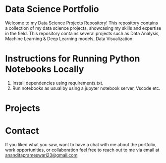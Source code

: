 # Data Science Portfolio
Welcome to my Data Science Projects Repository! This repository contains a collection of my data science projects, showcasing my skills and expertise in the field. This repository contains several projects such as Data Analysis, Machine Learning & Deep Learning models, Data Visualization.

# Instructions for Running Python Notebooks Locally
1. Install dependencies using requirements.txt.
2. Run notebooks as usual by using a jupyter notebook server, Vscode etc.

# Projects


# Contact
If you liked what you saw, want to have a chat with me about the portfolio, work opportunities, or collaboration feel free to reach out to me via email at ananditaprameswari23@gmail.com

